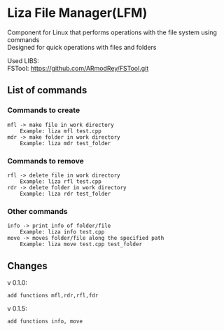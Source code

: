# Liza File Manager(LFM) 

Component for Linux that performs operations with the file system using commands <br/>
Designed for quick operations with files and folders<br/>

Used LIBS:<br/>
    FSTool: https://github.com/ARmodRey/FSTool.git<br/>

## List of commands

### Commands to create
    mfl -> make file in work directory 
        Example: liza mfl test.cpp
    mdr -> make folder in work directory
        Example: liza mdr test_folder
### Commands to remove
    rfl -> delete file in work directory
        Example: liza rfl test.cpp
    rdr -> delete folder in work directory
        Example: liza rdr test_folder
### Other commands
    info -> print info of folder/file
        Example: liza info test.cpp
    move -> moves folder/file along the specified path
        Example: liza move test.cpp test_folder

## Сhanges

v 0.1.0:

    add functions mfl,rdr,rfl,fdr
v 0.1.5:

    add functions info, move